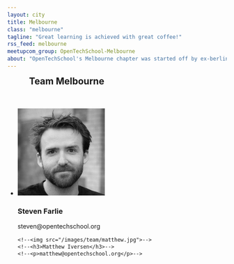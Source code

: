 ```yaml
---
layout: city
title: Melbourne
class: "melbourne"
tagline: "Great learning is achieved with great coffee!"
rss_feed: melbourne
meetupcom_group: OpenTechSchool-Melbourne
about: "OpenTechSchool's Melbourne chapter was started off by ex-berliner Steven Farlie, has been holding awesome workshops ever since. Hosted by the awesome guys at <a href='http://www.electronworkshop.com.au/'>Electron Workshop</a>, we're here to give you tips on python, javascript, and where a great cuppa is to be had!"
---
```



<h2 style="margin: 0 0 50px 50px;">Team Melbourne</h2>


<ul class="float_list float_list_4 team_list">

  <li class="member">
    <img src="/images/team/steven.jpg">
    <h3>Steven Farlie</h3>
    <p>steven@opentechschool.org</p>
  </li>

  <!--<li class="member">-->
    <!--<img src="/images/team/matthew.jpg">-->
    <!--<h3>Matthew Iversen</h3>-->
    <!--<p>matthew@opentechschool.org</p>-->
  <!--</li>-->

</ul>

<!--<div style="display: block; margin: 15px auto; width:522px">-->
  <!--<a class="twitter-timeline" href="https://twitter.com/OTS_MEL" data-widget-id="276335676528672768">Tweets by @OTS_MEL</a>-->
  <!--<script>!function(d,s,id){var js,fjs=d.getElementsByTagName(s)[0];if(!d.getElementById(id)){js=d.createElement(s);js.id=id;js.src="//platform.twitter.com/widgets.js";fjs.parentNode.insertBefore(js,fjs);}}(document,"script","twitter-wjs");</script>-->
<!--</div>-->

